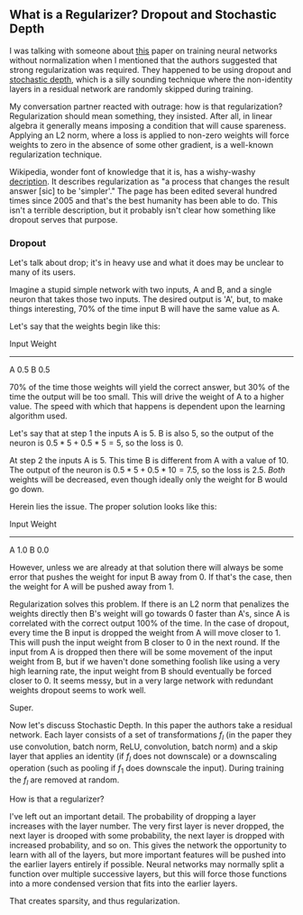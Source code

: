 What is a Regularizer? Dropout and Stochastic Depth
---------------------------------------------------

I was talking with someone about [this](https://arxiv.org/abs/2102.06171) paper on training neural
networks without normalization when I mentioned that the authors suggested that strong
regularization was required. They happened to be using dropout and [stochastic
depth](https://arxiv.org/abs/1603.09382), which is a silly sounding technique where the non-identity
layers in a residual network are randomly skipped during training.

My conversation partner reacted with outrage: how is that regularization? Regularization should mean
something, they insisted. After all, in linear algebra it generally means imposing a condition that
will cause spareness. Applying an L2 norm, where a loss is applied to non-zero weights will force
weights to zero in the absence of some other gradient, is a well-known regularization technique.

Wikipedia, wonder font of knowledge that it is, has a wishy-washy
[decription](https://en.wikipedia.org/wiki/Regularization_(mathematics)). It describes
regularization as "a process that changes the result answer [sic] to be 'simpler'." The page has
been edited several hundred times since 2005 and that's the best humanity has been able to do. This
isn't a terrible description, but it probably isn't clear how something like dropout serves that
purpose.

### Dropout ###

Let's talk about drop; it's in heavy use and what it does may be unclear to many of its users.

Imagine a stupid simple network with two inputs, A and B, and a single neuron that takes those two
inputs. The desired output is 'A', but, to make things interesting, 70% of the time input B will
have the same value as A.

Let's say that the weights begin like this:

Input  Weight
-----  ------
A      0.5
B      0.5

70% of the time those weights will yield the correct answer, but 30% of the time the output will be
too small. This will drive the weight of A to a higher value. The speed with which that happens is
dependent upon the learning algorithm used.

Let's say that at step 1 the inputs A is 5. B is also 5, so the output of the neuron is $0.5*5 +
0.5*5 = 5$, so the loss is 0.

At step 2 the inputs A is 5. This time B is different from A with a value of 10. The output of the neuron is $0.5*5 +
0.5*10 = 7.5$, so the loss is 2.5. *Both* weights will be decreased, even though ideally only the
weight for B would go down.

Herein lies the issue. The proper solution looks like this:

Input  Weight
-----  ------
A      1.0
B      0.0

However, unless we are already at that solution there will always be some error that pushes the
weight for input B away from 0. If that's the case, then the weight for A will be pushed away from 1.

Regularization solves this problem. If there is an L2 norm that penalizes the weights directly then
B's weight will go towards 0 faster than A's, since A is correlated with the correct output 100% of
the time. In the case of dropout, every time the B input is dropped the weight from A will move
closer to 1. This will push the input weight from B closer to 0 in the next round. If the input from
A is dropped then there will be some movement of the input weight from B, but if we haven't done
something foolish like using a very high learning rate, the input weight from B should eventually be
forced closer to 0. It seems messy, but in a very large network with redundant weights dropout seems
to work well.

Super.

Now let's discuss Stochastic Depth. In this paper the authors take a residual network. Each layer
consists of a set of transformations $f_l$ (in the paper they use convolution, batch norm, ReLU,
convolution, batch norm) and a skip layer that applies an identity (if $f_l$ does not downscale) or
a downscaling operation (such as pooling if $f_1$ does downscale the input). During training the
$f_l$ are removed at random.

How is that a regularizer?

I've left out an important detail. The probability of dropping a layer increases with the layer
number. The very first layer is never dropped, the next layer is drooped with some probability, the
next layer is dropped with increased probability, and so on. This gives the network the opportunity
to learn with all of the layers, but more important features will be pushed into the earlier layers
entirely if possible. Neural networks may normally split a function over multiple successive layers,
but this will force those functions into a more condensed version that fits into the earlier layers.

That creates sparsity, and thus regularization.
